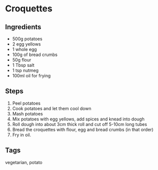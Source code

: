 # Croquettes

## Ingredients

* 500g potatoes
* 2 egg yellows 
* 1 whole egg 
* 100g of bread crumbs
* 50g flour
* 1 Tbsp salt
* 1 tsp nutmeg
* 100ml oil for frying 

## Steps

1. Peel potatoes
2. Cook potatoes and let them cool down
3. Mash potatoes
4. Mix potatoes with egg yellows, add spices and knead into dough
5. Roll dough into about 3cm thick roll and cut off 5-10cm long tubes
6. Bread the croquettes with flour, egg and bread crumbs (in that order)
7. Fry in oil.

## Tags
vegetarian, potato
